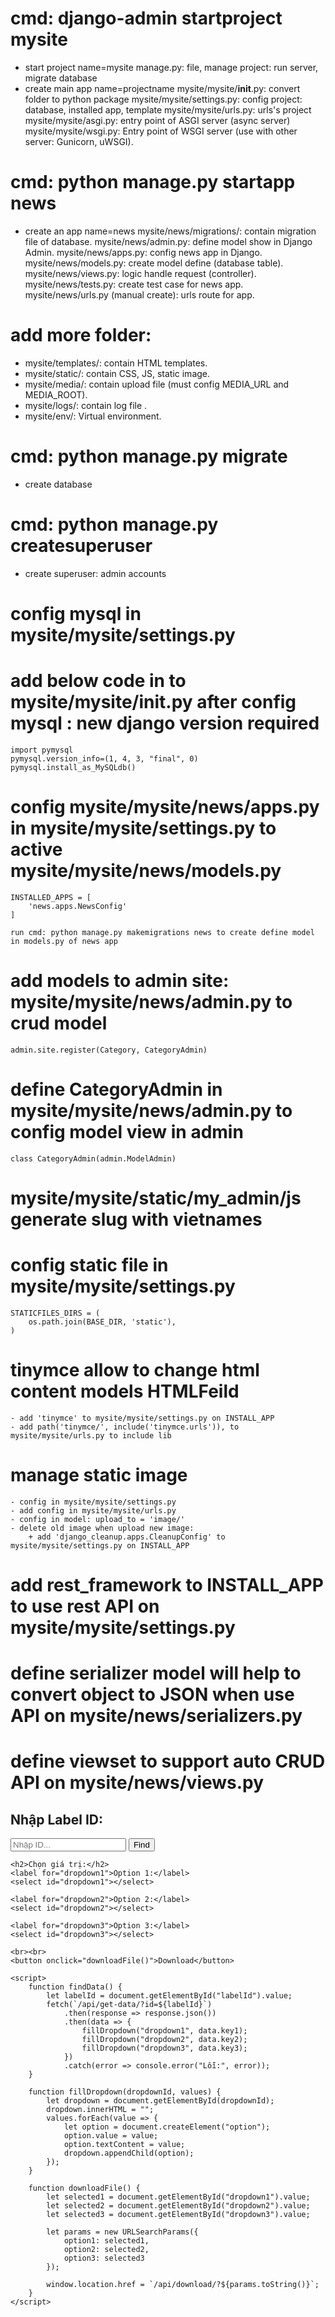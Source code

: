 # cmd: django-admin startproject mysite
- start project name=mysite
    manage.py: file, manage project: run server, migrate database
- create main app name=projectname
    mysite/mysite/__init__.py: convert folder to python package
    mysite/mysite/settings.py: config project: database, installed app, template
    mysite/mysite/urls.py: urls's project
    mysite/mysite/asgi.py: entry point of ASGI server (async server)
    mysite/mysite/wsgi.py: Entry point of WSGI server (use with other server: Gunicorn, uWSGI). 

# cmd: python manage.py startapp news
- create an app name=news
    mysite/news/migrations/: contain migration file of database.
    mysite/news/admin.py: define model show in Django Admin.
    mysite/news/apps.py: config news app in Django.
    mysite/news/models.py: create model define (database table).
    mysite/news/views.py: logic handle request (controller).\
    mysite/news/tests.py: create test case for news app.
    mysite/news/urls.py (manual create): urls route for app.

# add more folder:
- mysite/templates/: contain HTML templates.
- mysite/static/: contain CSS, JS, static image.
- mysite/media/: contain upload file (must config MEDIA_URL and MEDIA_ROOT).
- mysite/logs/: contain log file .
- mysite/env/: Virtual environment.

# cmd: python manage.py migrate
- create database

# cmd: python manage.py createsuperuser
- create superuser: admin accounts

# config mysql in mysite/mysite/settings.py

# add below code in to mysite/mysite/__init__.py after config mysql : new django version required
    import pymysql
    pymysql.version_info=(1, 4, 3, "final", 0)
    pymysql.install_as_MySQLdb()

# config mysite/mysite/news/apps.py in mysite/mysite/settings.py to active mysite/mysite/news/models.py
    INSTALLED_APPS = [
        'news.apps.NewsConfig'
    ]

    run cmd: python manage.py makemigrations news to create define model in models.py of news app

# add models to admin site: mysite/mysite/news/admin.py to crud model
    admin.site.register(Category, CategoryAdmin)

# define CategoryAdmin in mysite/mysite/news/admin.py to config model view in admin
    class CategoryAdmin(admin.ModelAdmin)

# mysite/mysite/static/my_admin/js generate slug with vietnames

# config static file in mysite/mysite/settings.py
    STATICFILES_DIRS = (
        os.path.join(BASE_DIR, 'static'),
    )

# tinymce allow to change html content models HTMLFeild
    - add 'tinymce' to mysite/mysite/settings.py on INSTALL_APP
    - add path('tinymce/', include('tinymce.urls')), to mysite/mysite/urls.py to include lib

# manage static image
    - config in mysite/mysite/settings.py
    - add config in mysite/mysite/urls.py
    - config in model: upload_to = 'image/'
    - delete old image when upload new image:
        + add 'django_cleanup.apps.CleanupConfig' to mysite/mysite/settings.py on INSTALL_APP

# add rest_framework to INSTALL_APP to use rest API on mysite/mysite/settings.py

# define serializer model will help to convert object to JSON when use API on mysite/news/serializers.py

# define viewset to support auto CRUD API on mysite/news/views.py





<!DOCTYPE html>
<html lang="vi">
<head>
    <meta charset="UTF-8">
    <meta name="viewport" content="width=device-width, initial-scale=1.0">
    <title>Find & Download</title>
</head>
<body>
    <h2>Nhập Label ID:</h2>
    <input type="text" id="labelId" placeholder="Nhập ID...">
    <button onclick="findData()">Find</button>

    <h2>Chọn giá trị:</h2>
    <label for="dropdown1">Option 1:</label>
    <select id="dropdown1"></select>

    <label for="dropdown2">Option 2:</label>
    <select id="dropdown2"></select>

    <label for="dropdown3">Option 3:</label>
    <select id="dropdown3"></select>

    <br><br>
    <button onclick="downloadFile()">Download</button>

    <script>
        function findData() {
            let labelId = document.getElementById("labelId").value;
            fetch(`/api/get-data/?id=${labelId}`)
                .then(response => response.json())
                .then(data => {
                    fillDropdown("dropdown1", data.key1);
                    fillDropdown("dropdown2", data.key2);
                    fillDropdown("dropdown3", data.key3);
                })
                .catch(error => console.error("Lỗi:", error));
        }

        function fillDropdown(dropdownId, values) {
            let dropdown = document.getElementById(dropdownId);
            dropdown.innerHTML = "";
            values.forEach(value => {
                let option = document.createElement("option");
                option.value = value;
                option.textContent = value;
                dropdown.appendChild(option);
            });
        }

        function downloadFile() {
            let selected1 = document.getElementById("dropdown1").value;
            let selected2 = document.getElementById("dropdown2").value;
            let selected3 = document.getElementById("dropdown3").value;

            let params = new URLSearchParams({
                option1: selected1,
                option2: selected2,
                option3: selected3
            });

            window.location.href = `/api/download/?${params.toString()}`;
        }
    </script>
</body>
</html>
